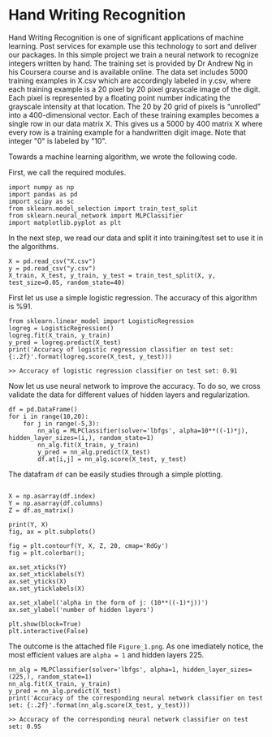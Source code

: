 # Hand Writing Recognition
Hand Writing Recognition is one of significant applications of machine learning. Post services for example use this technology to sort and deliver our packages. In this simple project we train a neural network to recognize integers written by hand. The training set is provided by Dr Andrew Ng in his Coursera course and is available online. The data set includes 5000 training examples in X.csv which are accordingly labeled in y.csv, where each training example is a 20 pixel by 20 pixel grayscale image of the digit. Each pixel is represented by a floating point number indicating the grayscale intensity at that location. The 20 by 20 grid of pixels is “unrolled” into a 400-dimensional vector. Each of these training examples becomes a single row in our data matrix X. This gives us a 5000 by 400 matrix X where every row is a training example for a handwritten digit image. Note that integer "0" is labeled by "10". 

Towards a machine learning algorithm, we wrote the following code. 

First, we call the required modules. 
```
import numpy as np
import pandas as pd
import scipy as sc
from sklearn.model_selection import train_test_split
from sklearn.neural_network import MLPClassifier
import matplotlib.pyplot as plt
```

In the next step, we read our data and split it into training/test set to use it in the algorithms. 

```
X = pd.read_csv("X.csv")
y = pd.read_csv("y.csv")
X_train, X_test, y_train, y_test = train_test_split(X, y, test_size=0.05, random_state=40)
```

First let us use a simple logistic regression. The accuracy of this algorithm is %91. 

```
from sklearn.linear_model import LogisticRegression
logreg = LogisticRegression()
logreg.fit(X_train, y_train)
y_pred = logreg.predict(X_test)
print('Accuracy of logistic regression classifier on test set: {:.2f}'.format(logreg.score(X_test, y_test)))

>> Accuracy of logistic regression classifier on test set: 0.91
```
Now let us use neural network to improve the accuracy. To do so, we cross validate the data for different values of hidden layers and regularization.
```
df = pd.DataFrame()
for i in range(10,20):
    for j in range(-5,3):
        nn_alg = MLPClassifier(solver='lbfgs', alpha=10**((-1)*j), hidden_layer_sizes=(i,), random_state=1)
        nn_alg.fit(X_train, y_train)
        y_pred = nn_alg.predict(X_test)
        df.at[i,j] = nn_alg.score(X_test, y_test)
```
The datafram ```df``` can be easily studies through a simple plotting. 
```

X = np.asarray(df.index)
Y = np.asarray(df.columns)
Z = df.as_matrix()

print(Y, X)
fig, ax = plt.subplots()

fig = plt.contourf(Y, X, Z, 20, cmap='RdGy')
fig = plt.colorbar();

ax.set_xticks(Y)
ax.set_xticklabels(Y)
ax.set_yticks(X)
ax.set_yticklabels(X)

ax.set_xlabel('alpha in the form of j: (10**((-1)*j))')
ax.set_ylabel('number of hidden layers')

plt.show(block=True)
plt.interactive(False)
```
The outcome is the attached file `Figure_1.png`. As one imediately notice, the most efficient values are `alpha = 1` and hidden layers 225. 
```
nn_alg = MLPClassifier(solver='lbfgs', alpha=1, hidden_layer_sizes=(225,), random_state=1)
nn_alg.fit(X_train, y_train)
y_pred = nn_alg.predict(X_test)
print('Accuracy of the corresponding neural network classifier on test set: {:.2f}'.format(nn_alg.score(X_test, y_test)))

>> Accuracy of the corresponding neural network classifier on test set: 0.95
```
